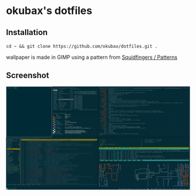 # okubax's dotfiles

## Installation

	cd ~ && git clone https://github.com/okubax/dotfiles.git .
	
	
wallpaper is made in GIMP using a pattern from <a href="http://www.squidfingers.com/patterns">Squidfingers / Patterns</a>


## Screenshot

![ScreenShot](/screenshot.png)
